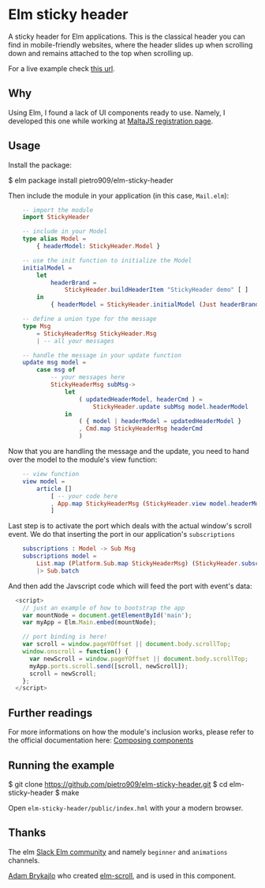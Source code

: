 # Elm sticky header
A sticky header for Elm applications. This is the classical header you can find
in mobile-friendly websites, where the header slides up when scrolling down and
remains attached to the top when scrolling up.

For a live example check [this url](https://pietro909.github.io/elm-sticky-header/public/).

## Why
Using Elm, I found a lack of UI components ready to use. Namely, I developed this
one while working at [MaltaJS registration page](https://github.com/roedit/maltajs-elm).

## Usage

Install the package:

$ elm package install pietro909/elm-sticky-header

Then include the module in your application (in this case, `Mail.elm`):

```elm
    -- import the module
    import StickyHeader

    -- include in your Model
    type alias Model =
        { headerModel: StickyHeader.Model }

    -- use the init function to initialize the Model
    initialModel =
        let
            headerBrand =
                StickyHeader.buildHeaderItem "StickyHeader demo" [ ]
        in
            { headerModel = StickyHeader.initialModel (Just headerBrand) [] }\

    -- define a union type for the message
    type Msg
        = StickyHeaderMsg StickyHeader.Msg
        | -- all your messages

    -- handle the message in your update function
    update msg model =
        case msg of
            -- your messages here
            StickyHeaderMsg subMsg->
                let
                    ( updatedHeaderModel, headerCmd ) =
                        StickyHeader.update subMsg model.headerModel
                in
                    ( { model | headerModel = updatedHeaderModel }
                    , Cmd.map StickyHeaderMsg headerCmd
                    )
```

Now that you are handling the message and the update, you need to hand over the
model to the module's view function:

```elm
    -- view function
    view model =
        article []
            [ -- your code here
            , App.map StickyHeaderMsg (StickyHeader.view model.headerModel)
            ]
```

Last step is to activate the port which deals with the actual window's scroll
event. We do that inserting the port in our application's `subscriptions`

```elm
    subscriptions : Model -> Sub Msg
    subscriptions model =
        List.map (Platform.Sub.map StickyHeaderMsg) (StickyHeader.subscriptions model.headerModel)
        |> Sub.batch
```

And then add the Javscript code which will feed the port with event's data:

```javascript
  <script>
    // just an example of how to bootstrap the app
    var mountNode = document.getElementById('main');
    var myApp = Elm.Main.embed(mountNode);

    // port binding is here!
    var scroll = window.pageYOffset || document.body.scrollTop;
    window.onscroll = function() {
      var newScroll = window.pageYOffset || document.body.scrollTop;
      myApp.ports.scroll.send([scroll, newScroll]);
      scroll = newScroll;
    };
  </script>
```

## Further readings

For more informations on how the module's inclusion works, please refer to the
official documentation here: [Composing components](https://www.elm-tutorial.org/en/02-elm-arch/06-composing.html)

## Running the example

$ git clone https://github.com/pietro909/elm-sticky-header.git
$ cd elm-sticky-header
$ make

Open `elm-sticky-header/public/index.hml` with your a modern browser.

## Thanks

The elm [Slack Elm community](https://elmlang.slack.com) and namely `beginner` and
`animations` channels.

[Adam Brykajlo](https://github.com/abrykajlo) who created [elm-scroll](https://github.com/abrykajlo/elm-scroll),
 and is used in this component.
